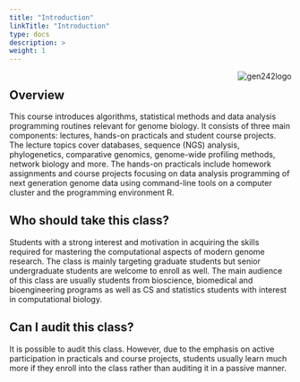 ```yaml
---
title: "Introduction"
linkTitle: "Introduction"
type: docs
description: >
weight: 1
---
```


<img align="right" title="gen242logo" src="/img/logo1.jpg"><img/>

## Overview

This course introduces algorithms, statistical methods and data analysis programming 
routines relevant for genome biology. It consists of three main components:
lectures, hands-on practicals and student course projects. The lecture topics cover databases, sequence 
(NGS) analysis, phylogenetics, comparative genomics, genome-wide profiling methods, 
network biology and more. The hands-on practicals include homework assignments and 
course projects focusing on data analysis programming of next generation genome data 
using command-line tools on a computer cluster and the programming environment R. 

## Who should take this class?

Students with a strong interest and motivation in acquiring the skills required for mastering
the computational aspects of modern genome research. The class is mainly
targeting graduate students but senior undergraduate students are welcome to
enroll as well. The main audience of this class are usually students from
bioscience, biomedical and bioengineering programs as well as CS and statistics
students with interest in computational biology.

## Can I audit this class?

It is possible to audit this class. However, due to the emphasis on active participation
in practicals and course projects, students usually learn much more if they enroll into the
class rather than auditing it in a passive manner.


